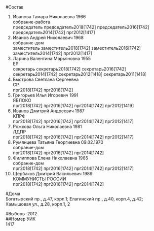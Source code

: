 #Состав  
1. Иванова Тамара Николаевна 1966  
    собрание-работа  
    председатель председатель2018[1742] председатель2016[1742] председатель2014[1742] прг2012[1417]  
2. Иванов Андрей Николаевич 1968  
    собрание-дом  
    заместитель заместитель2018[1742] заместитель2016[1742] заместитель2014[1742] прг2012[1417]  
3. Ларина Валентина Марьяновна 1955  
    ЕР  
    секретарь секретарь2018[1742] секретарь2016[1742] секретарь2014[1742] секретарь2012[1418] секретарь2011[1418]  
4. Быстрова Светлана Сергеевна  
    СР  
    прг2018[1742] прг2016[1742]  
5. Григорьев Илья Игоревич 1991  
    ЯБЛОКО  
    прг2018[1742] прг2016[1742] прг2014[1742] прг2012[1419]  
6. Иванов Дмитрий Андреевич 1987  
    КПРФ  
    прг2018[1742] прг2016[1742] прг2014[1742] прг2012[1417]  
7. Рожкова Ольга Николаевна 1981  
    ЛДПР  
    прг2018[1742] прг2016[1742] прг2014[1742] прг2012[1417]  
8. Румянцева Татьяна Георгиевна 09.02.1970  
    собрание-дом  
    прг2018[1742] прг2016[1742] прг2014[1742]  
9. Филиппова Елена Николаевна 1965  
    собрание-дом  
    прг2018[1742] прг2016[1742] прг2014[1742] прг2012[1417]  
10. Щербаков Дмитрий Васильевич 1989  
    КОММУНИСТЫ РОССИИ  
    прг2018[1742] прг2016[1742] прг2014[1742]  

#Дома  
Богатырский пр., д.47, корп.1;  Елагинский пр., д.40, корп.4, д.42; Камышовая ул., д.28, корп.1, 2  
  
#Выборы-2012  
##Номер УИК  
1417  
